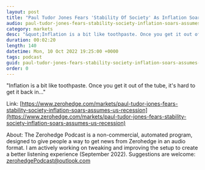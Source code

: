 ```yaml
---
layout: post
title: "Paul Tudor Jones Fears 'Stability Of Society' As Inflation Soars, &quot;Assumes&quot; US Recession"
audio: paul-tudor-jones-fears-stability-society-inflation-soars-assumes-us-recession-0
category: markets
desc: "&quot;Inflation is a bit like toothpaste. Once you get it out of the tube, it's hard to get it back in...&quot; "
duration: 00:02:20
length: 140
datetime: Mon, 10 Oct 2022 19:25:00 +0000
tags: podcast
guid: paul-tudor-jones-fears-stability-society-inflation-soars-assumes-us-recession-0
order: 0
---
```

&quot;Inflation is a bit like toothpaste. Once you get it out of the tube, it's hard to get it back in...&quot; 

Link: [https://www.zerohedge.com/markets/paul-tudor-jones-fears-stability-society-inflation-soars-assumes-us-recession](https://www.zerohedge.com/markets/paul-tudor-jones-fears-stability-society-inflation-soars-assumes-us-recession)

About: The Zerohedge Podcast is a non-commercial, automated program, designed to give people a way to get news from Zerohedge in an audio format.  I am actively working on tweaking and improving the setup to create a better listening experience (September 2022).  Suggestions are welcome: [zerohedgePodcast@outlook.com](mailto:zerohedgePodcast@outlook.com)